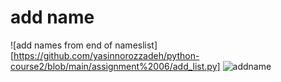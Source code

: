 # add name
![add names from end of nameslist][https://github.com/yasinnorozzadeh/python-course2/blob/main/assignment%2006/add_list.py]
![addname](https://github.com/yasinnorozzadeh/python-course2/assets/88095232/de8a7b0e-cfc0-4c08-81a5-65f47cd32f43)

